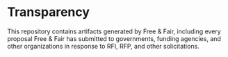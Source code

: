 # Transparency

This repository contains artifacts generated by Free & Fair, including
every proposal Free & Fair has submitted to governments, funding agencies, 
and other organizations in response to RFI, RFP, and other solicitations.


